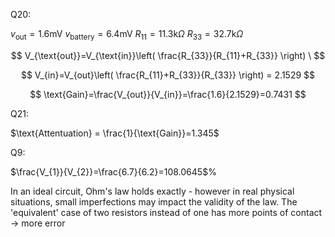 


Q20:


$v_{\text{out}} = 1.6\text{mV}$
$v_{\text{battery}}=6.4\text{mV}$
$R_{11}=11.3\text{k}\Omega$
$R_{33}=32.7\text{k}\Omega$



$$
V_{\text{out}}=V_{\text{in}}\left( \frac{R_{33}}{R_{11}+R_{33}} \right) \
$$

$$
V_{in}=V_{out}\left( \frac{R_{11}+R_{33}}{R_{33}} \right) = 2.1529
$$

$$
\text{Gain}=\frac{V_{out}}{V_{in}}=\frac{1.6}{2.1529}=0.7431
$$

Q21:

$\text{Attentuation} = \frac{1}{\text{Gain}}=1.345$



Q9:

$\frac{V_{1}}{V_{2}}=\frac{6.7}{6.2}=108.0645$%

In an ideal circuit, Ohm's law holds exactly - however in real physical situations, small imperfections may impact the validity of the law. The 'equivalent' case of two resistors instead of one has more points of contact $\to$ more error